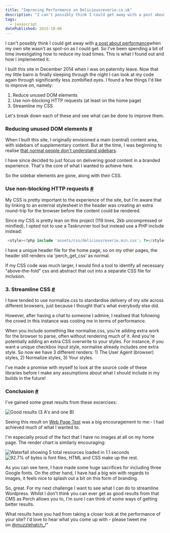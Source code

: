 ```yaml
---
title: "Improving Performance on Deliciousreverie.co.uk"
description: "I can't possibly think I could get away with a post about performance when my own site wasn't as spot-on as I could get. So I've been spending a bit of time investigating how to reduce my load times. This is what I found out and how I implemented it."
tags: 
  - javascript
datePublished: 2015-10-06
---
```

I can't possibly think I could get away with [a post about performance](https://deliciousreverie.co.uk/post/why-performance-matters/)when my own site wasn't as spot-on as I could get. So I've been spending a bit of time investigating how to reduce my load times. This is what I found out and how I implemented it.

I built this site in December 2014 when I was on paternity leave. Now that my little bairn is finally sleeping through the night I can look at my code again through significantly less zombified eyes. I found a few things I'd like to improve on, namely:

1.  Reduce unused DOM elements
2.  Use non-blocking HTTP requests (at least on the home page)
3.  Streamline my CSS

Let's break down each of these and see what can be done to improve them.

### Reducing unused DOM elements [#](https://deliciousreverie.co.uk/posts/improving-performance-on-delicious-reverie/#reducing-unused-dom-elements)

When I built this site, I originally envisioned a main (central) content area, with sidebars of supplementary content. But at the time, I was beginning to realise [that normal people don't understand sidebars](https://deliciousreverie.co.uk/posts/normal-people-dont-understand-sidebars).

I have since decided to just focus on delivering good content in a branded experience. That's the core of what I wanted to achieve here.

So the sidebar elements are gone, along with their CSS.

### Use non-blocking HTTP requests [#](https://deliciousreverie.co.uk/posts/improving-performance-on-delicious-reverie/#use-non-blocking-http-requests)

My CSS is pretty important to the experience of the site, but I'm aware that by linking to an external stylesheet in the header was creating an extra round-trip for the browser before the content could be rendered.

Since my CSS is pretty lean on this project (119 lines, 2kb uncompressed or minified), I opted not to use a Taskrunner tool but instead use a PHP include instead:

```php
 <style><?php include 'assets/css/deliciousreverie.min.css'; ?></style>
```

I have a unique header file for the home page, so on my other pages, the header still renders via 'perch\_get\_css' as normal.

If my CSS code was much larger, I would find a tool to identify all necessary "above-the-fold" css and abstract that out into a separate CSS file for inclusion.

### 3\. Streamline CSS [#](https://deliciousreverie.co.uk/posts/improving-performance-on-delicious-reverie/#3.-streamline-css)

I have tended to use normalize.css to standardise delivery of my site across different browsers, just because I thought that's what everybody else did.

However, after having a chat to someone I admire, I realised that following the crowd in this instance was costing me in terms of performance.

When you include something like normalise.css, you're adding extra work for the browser to parse, often without rendering much of it. And you're potentially adding an extra CSS overwrite to your styles. For instance, if you want a unique checkbox input style, normalise already includes one extra style. So now we have 3 different renders: 1) The User Agent (browser) styles, 2) Normalize styles, 3) Your styles.

I've made a promise with myself to look at the source code of these libraries before I make any assumptions about what I should include in my builds in the future!

### Conclusion [#](https://deliciousreverie.co.uk/posts/improving-performance-on-delicious-reverie/#conclusion)

I've gained some great results from these excercises:

![Good results (3 A's and one B)](https://d13mv7x44wu31f.cloudfront.net/files/8laqvoo4o-straight-a.png)

Seeing this result on [Web Page Test](https://www.webpagetest.org/) was a big encouragement to me:- I had achieved much of what I wanted to.

I'm especially proud of the fact that I have no images at all on my home page. The render chart is similarly encouraging:

![Waterfall showing 5 total resources loaded in 1.1 seconds](https://d13mv7x44wu31f.cloudfront.net/files/8laqvoo3l-onesecond.png)![92.7% of bytes is font files, HTML and CSS make up the rest.](https://d13mv7x44wu31f.cloudfront.net/files/8laqvoo1x-bytesized.png)

As you can see here, I have made some huge sacrifices for including three Google fonts. On the other hand, I have had a big win with regards to images, it feels nice to splash out a bit on this form of branding.

So, great. For my next challenge I want to see what I can do to streamline Wordpress. Whilst I don't think you can ever get as good results from that CMS as Perch allows you to, I'm sure I can think of some ways of getting better results.

What results have you had from taking a closer look at the performance of your site? I'd love to hear what you come up with - please tweet me on [@muzzlehatch\_](https://twitter.com/muzzlehatch_)!"